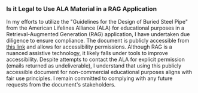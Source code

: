 ### Is it Legal to Use ALA Material in a RAG Application

In my efforts to utilize the "Guidelines for the Design of Buried Steel Pipe" from the American Lifelines Alliance (ALA) for educational purposes in a Retrieval-Augmented Generation (RAG) application, I have undertaken due diligence to ensure compliance. The document is publicly accessible from [this link](https://www.americanlifelinesalliance.com/pdf/Update061305.pdf) and allows for accessibility permissions. Although RAG is a nuanced assistive technology, it likely falls under tools to improve accessibility. Despite attempts to contact the ALA for explicit permission (emails returned as undeliverable), I understand that using this publicly accessible document for non-commercial educational purposes aligns with fair use principles. I remain committed to complying with any future requests from the document's stakeholders.